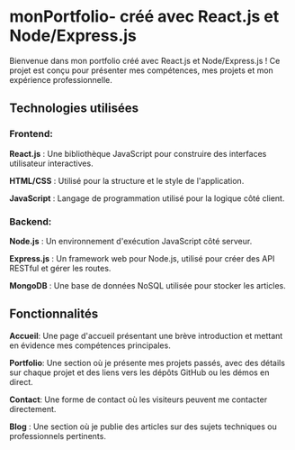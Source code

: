 # monPortfolio- créé avec React.js et Node/Express.js

Bienvenue dans mon portfolio créé avec React.js et Node/Express.js ! Ce projet est conçu pour présenter mes compétences, mes projets et mon expérience professionnelle.

## Technologies utilisées


### Frontend:

**React.js** : Une bibliothèque JavaScript pour construire des interfaces utilisateur interactives.

**HTML/CSS** : Utilisé pour la structure et le style de l'application.

**JavaScript** : Langage de programmation utilisé pour la logique côté client.


### Backend:

**Node.js** : Un environnement d'exécution JavaScript côté serveur.

**Express.js** : Un framework web pour Node.js, utilisé pour créer des API RESTful et gérer les routes.

**MongoDB** : Une base de données NoSQL utilisée pour stocker les articles.


## Fonctionnalités

**Accueil**: Une page d'accueil présentant une brève introduction et mettant en évidence mes compétences principales.

**Portfolio**: Une section où je présente mes projets passés, avec des détails sur chaque projet et des liens vers les dépôts GitHub ou les démos en direct.

**Contact**: Une forme de contact où les visiteurs peuvent me contacter directement.

**Blog** : Une section où je publie des articles sur des sujets techniques ou professionnels pertinents.
